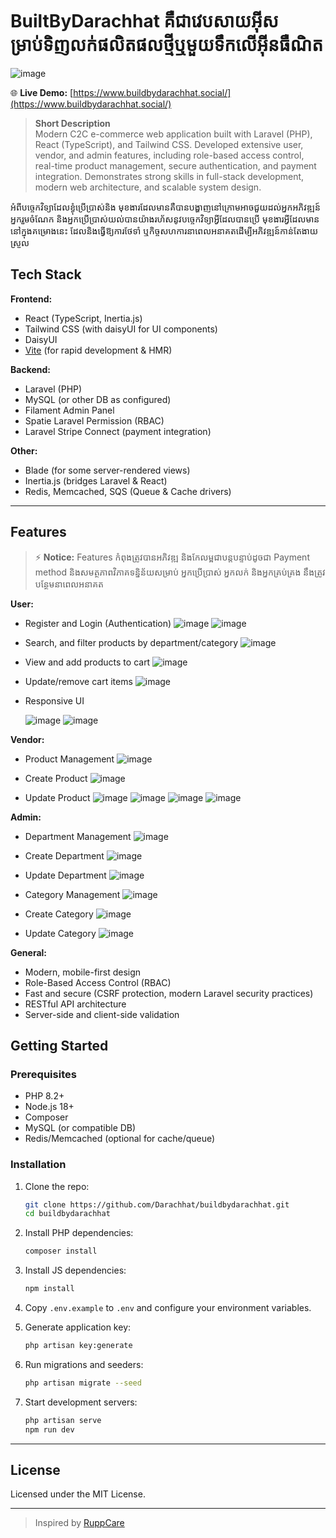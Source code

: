 # BuiltByDarachhat គឺជាវេបសាយអ៊ីសម្រាប់ទិញលក់ផលិតផលថ្មីឬមួយទឹកលើអ៊ីនធឺណិត 
![image](https://github.com/user-attachments/assets/e2e852e8-114a-4358-9f01-68d93e0a768b)

🌐 **Live Demo:** [https://www.buildbydarachhat.social/](https://www.buildbydarachhat.social/)

> **Short Description**  
> Modern C2C e-commerce web application built with Laravel (PHP), React (TypeScript), and Tailwind CSS. Developed extensive user, vendor, and admin features, including role-based access control, real-time product management, secure authentication, and payment integration. Demonstrates strong skills in full-stack development, modern web architecture, and scalable system design.

អំពីបច្ចេកវិទ្យាដែលខ្ងុំប្រើប្រាស់និង មុខងារដែលមានគឺបានបង្ហាញនៅក្រោមអាចជួយដល់អ្នកអភិវឌ្ឍន៍ អ្នករួមចំណែក និងអ្នកប្រើប្រាស់យល់បានយ៉ាងរហ័សនូវបច្ចេកវិទ្យាអ្វីដែលបានប្រើ មុខងារអ្វីដែលមាននៅក្នុងគម្រោងនេះ ដែលនិងធ្វើឱ្យការថែទាំ ឬកិច្ចសហការនាពេលអនាគតដើម្បីអភិវឌ្ឍន៍កាន់តែងាយស្រួល

## Tech Stack

**Frontend:**
- React (TypeScript, Inertia.js)
- Tailwind CSS (with daisyUI for UI components)
- DaisyUI
- [Vite](https://vitejs.dev/) (for rapid development & HMR)

**Backend:**
- Laravel (PHP)
- MySQL (or other DB as configured)
- Filament Admin Panel
- Spatie Laravel Permission (RBAC)
- Laravel Stripe Connect (payment integration)

**Other:**
- Blade (for some server-rendered views)
- Inertia.js (bridges Laravel & React)
- Redis, Memcached, SQS (Queue & Cache drivers)

---

## Features
> ⚡️ **Notice:** Features កំពុងត្រូវបានអភិវឌ្ឍ និងកែលម្អជាបន្តបន្ទាប់ដូចជា Payment method និងសមត្ថភាពវិភាគទនិ្នន័យសម្រាប់ អ្នកប្រើប្រាស់ អ្នកលក់ និងអ្នកគ្រប់គ្រង នឹងត្រូវបន្ថែមនាពេលអនាគត

**User:**
- Register and Login (Authentication)
  ![image](https://github.com/user-attachments/assets/5ded979b-6dcb-43ad-b835-72ce792816e9)
  ![image](https://github.com/user-attachments/assets/8e1cda32-4759-48d4-9a65-692c468bedce)

- Search, and filter products by department/category
  ![image](https://github.com/user-attachments/assets/27abca6d-3fdc-4292-8f07-b7fa25a6237e)

- View and add products to cart
  ![image](https://github.com/user-attachments/assets/2962728d-54d7-4e7b-8761-64d82fbb64b6)

- Update/remove cart items
  ![image](https://github.com/user-attachments/assets/f3a053a4-abff-4e24-9eb9-3f5e3c3ff965)
  
- Responsive UI
  
  ![image](https://github.com/user-attachments/assets/13d4d21d-5441-4da7-94db-46638c63e2cc)
  ![image](https://github.com/user-attachments/assets/8207d8d3-dedd-4ba3-80d6-d1fc57793461)


**Vendor:**
- Product Management
  ![image](https://github.com/user-attachments/assets/030c2269-cf7b-40cb-b8fc-28a06c7a9d48)

- Create Product
  ![image](https://github.com/user-attachments/assets/6a7106fd-45ec-4d27-9f23-0bbbf616679e)

- Update Product
  ![image](https://github.com/user-attachments/assets/d13597e0-d403-494a-94b5-f6a054dd4b07)
  ![image](https://github.com/user-attachments/assets/bcb479a4-d488-4e88-8d31-4ec74a172a3e)
  ![image](https://github.com/user-attachments/assets/de0cb7af-876c-4c18-add7-3995c4da1724)
  ![image](https://github.com/user-attachments/assets/f2c026ec-983d-4ae1-be55-b50ae5869230)

**Admin:**
- Department Management
  ![image](https://github.com/user-attachments/assets/1edd9a22-4ec8-4c47-aa39-24c83da5c381)

- Create Department
  ![image](https://github.com/user-attachments/assets/c9192230-4cd2-4e3d-bd19-b44fb25c1c7f)

- Update Department
  ![image](https://github.com/user-attachments/assets/d19c8529-bc57-4670-829e-80b5cdcdab9e)

- Category Management
  ![image](https://github.com/user-attachments/assets/cf0b2941-2f8e-4167-9cf5-44079315d9f6)

- Create Category
  ![image](https://github.com/user-attachments/assets/3b82ee47-7719-481a-850b-82fd931a2a57)

- Update Category
  ![image](https://github.com/user-attachments/assets/77336d24-63fb-49dc-a53e-d31699e0cf38)


**General:**
- Modern, mobile-first design
- Role-Based Access Control (RBAC)
- Fast and secure (CSRF protection, modern Laravel security practices)
- RESTful API architecture
- Server-side and client-side validation


## Getting Started

### Prerequisites
- PHP 8.2+
- Node.js 18+
- Composer
- MySQL (or compatible DB)
- Redis/Memcached (optional for cache/queue)

### Installation

1. Clone the repo:
    ```bash
    git clone https://github.com/Darachhat/buildbydarachhat.git
    cd buildbydarachhat
    ```

2. Install PHP dependencies:
    ```bash
    composer install
    ```

3. Install JS dependencies:
    ```bash
    npm install
    ```

4. Copy `.env.example` to `.env` and configure your environment variables.

5. Generate application key:
    ```bash
    php artisan key:generate
    ```

6. Run migrations and seeders:
    ```bash
    php artisan migrate --seed
    ```

7. Start development servers:
    ```bash
    php artisan serve
    npm run dev
    ```

---

## License

Licensed under the MIT License.

---

> Inspired by [RuppCare](https://github.com/Darachhat/RuppCare)
